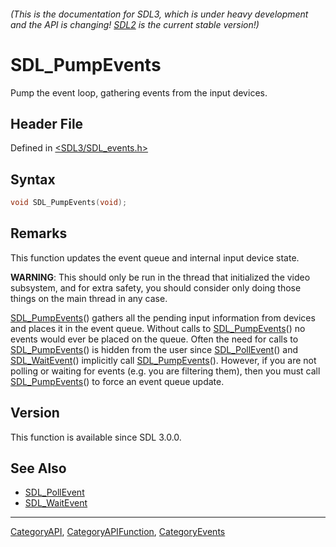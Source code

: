 ###### (This is the documentation for SDL3, which is under heavy development and the API is changing! [SDL2](https://wiki.libsdl.org/SDL2/) is the current stable version!)
# SDL_PumpEvents

Pump the event loop, gathering events from the input devices.

## Header File

Defined in [<SDL3/SDL_events.h>](https://github.com/libsdl-org/SDL/blob/main/include/SDL3/SDL_events.h)

## Syntax

```c
void SDL_PumpEvents(void);

```

## Remarks

This function updates the event queue and internal input device state.

**WARNING**: This should only be run in the thread that initialized the
video subsystem, and for extra safety, you should consider only doing those
things on the main thread in any case.

[SDL_PumpEvents](SDL_PumpEvents)() gathers all the pending input
information from devices and places it in the event queue. Without calls to
[SDL_PumpEvents](SDL_PumpEvents)() no events would ever be placed on the
queue. Often the need for calls to [SDL_PumpEvents](SDL_PumpEvents)() is
hidden from the user since [SDL_PollEvent](SDL_PollEvent)() and
[SDL_WaitEvent](SDL_WaitEvent)() implicitly call
[SDL_PumpEvents](SDL_PumpEvents)(). However, if you are not polling or
waiting for events (e.g. you are filtering them), then you must call
[SDL_PumpEvents](SDL_PumpEvents)() to force an event queue update.

## Version

This function is available since SDL 3.0.0.

## See Also

* [SDL_PollEvent](SDL_PollEvent)
* [SDL_WaitEvent](SDL_WaitEvent)

----
[CategoryAPI](CategoryAPI), [CategoryAPIFunction](CategoryAPIFunction), [CategoryEvents](CategoryEvents)


